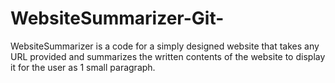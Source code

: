 # WebsiteSummarizer-Git-
WebsiteSummarizer is a code for a simply designed website that takes any URL provided and summarizes the written contents of the website to display it for the user as 1 small paragraph.
